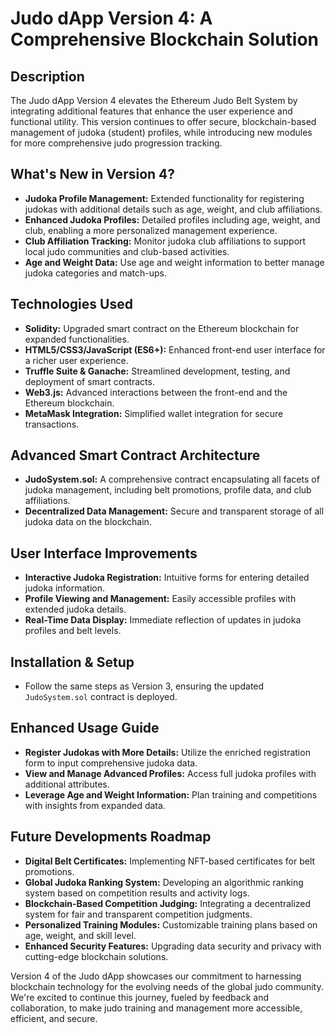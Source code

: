 # Judo dApp Version 4: A Comprehensive Blockchain Solution

## Description
The Judo dApp Version 4 elevates the Ethereum Judo Belt System by integrating additional features that enhance the user experience and functional utility. This version continues to offer secure, blockchain-based management of judoka (student) profiles, while introducing new modules for more comprehensive judo progression tracking.

## What's New in Version 4?
- **Judoka Profile Management:** Extended functionality for registering judokas with additional details such as age, weight, and club affiliations.
- **Enhanced Judoka Profiles:** Detailed profiles including age, weight, and club, enabling a more personalized management experience.
- **Club Affiliation Tracking:** Monitor judoka club affiliations to support local judo communities and club-based activities.
- **Age and Weight Data:** Use age and weight information to better manage judoka categories and match-ups.

## Technologies Used
- **Solidity:** Upgraded smart contract on the Ethereum blockchain for expanded functionalities.
- **HTML5/CSS3/JavaScript (ES6+):** Enhanced front-end user interface for a richer user experience.
- **Truffle Suite & Ganache:** Streamlined development, testing, and deployment of smart contracts.
- **Web3.js:** Advanced interactions between the front-end and the Ethereum blockchain.
- **MetaMask Integration:** Simplified wallet integration for secure transactions.

## Advanced Smart Contract Architecture
- **JudoSystem.sol:** A comprehensive contract encapsulating all facets of judoka management, including belt promotions, profile data, and club affiliations.
- **Decentralized Data Management:** Secure and transparent storage of all judoka data on the blockchain.

## User Interface Improvements
- **Interactive Judoka Registration:** Intuitive forms for entering detailed judoka information.
- **Profile Viewing and Management:** Easily accessible profiles with extended judoka details.
- **Real-Time Data Display:** Immediate reflection of updates in judoka profiles and belt levels.

## Installation & Setup
- Follow the same steps as Version 3, ensuring the updated `JudoSystem.sol` contract is deployed.

## Enhanced Usage Guide
- **Register Judokas with More Details:** Utilize the enriched registration form to input comprehensive judoka data.
- **View and Manage Advanced Profiles:** Access full judoka profiles with additional attributes.
- **Leverage Age and Weight Information:** Plan training and competitions with insights from expanded data.

## Future Developments Roadmap
- **Digital Belt Certificates:** Implementing NFT-based certificates for belt promotions.
- **Global Judoka Ranking System:** Developing an algorithmic ranking system based on competition results and activity logs.
- **Blockchain-Based Competition Judging:** Integrating a decentralized system for fair and transparent competition judgments.
- **Personalized Training Modules:** Customizable training plans based on age, weight, and skill level.
- **Enhanced Security Features:** Upgrading data security and privacy with cutting-edge blockchain solutions.

Version 4 of the Judo dApp showcases our commitment to harnessing blockchain technology for the evolving needs of the global judo community. We're excited to continue this journey, fueled by feedback and collaboration, to make judo training and management more accessible, efficient, and secure.
